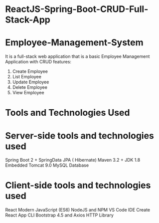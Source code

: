 # ReactJS-Spring-Boot-CRUD-Full-Stack-App
# Employee-Management-System

It is a  full-stack web application that is a basic Employee Management Application with CRUD features:
  1. Create Employee
  2. List Employee
  3. Update Employee
  4. Delete Employee
  5. View Employee

# Tools and Technologies Used
# Server-side tools and technologies used
  Spring Boot 2 +
  SpringData JPA ( Hibernate)
  Maven 3.2 +
  JDK 1.8
  Embedded Tomcat 9.0
  MySQL Database

# Client-side tools and technologies used
  React
  Modern JavaScript (ES6)
  NodeJS and NPM
  VS Code IDE
  Create React App CLI
  Bootstrap 4.5 and Axios HTTP Library
